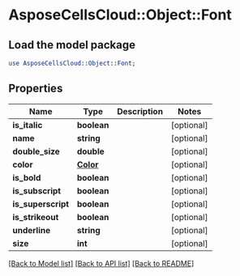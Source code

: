 # AsposeCellsCloud::Object::Font

## Load the model package
```perl
use AsposeCellsCloud::Object::Font;
```

## Properties
Name | Type | Description | Notes
------------ | ------------- | ------------- | -------------
**is_italic** | **boolean** |  | [optional] 
**name** | **string** |  | [optional] 
**double_size** | **double** |  | [optional] 
**color** | [**Color**](Color.md) |  | [optional] 
**is_bold** | **boolean** |  | [optional] 
**is_subscript** | **boolean** |  | [optional] 
**is_superscript** | **boolean** |  | [optional] 
**is_strikeout** | **boolean** |  | [optional] 
**underline** | **string** |  | [optional] 
**size** | **int** |  | [optional] 

[[Back to Model list]](../README.md#documentation-for-models) [[Back to API list]](../README.md#documentation-for-api-endpoints) [[Back to README]](../README.md)


